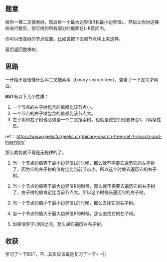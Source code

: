 ## 题意
   给你一棵二叉搜索树，然后给一个最大边界值R和最小边界值L，然后让你对这棵树进行裁剪，使它树的所有部分的值都在L-R区间内。
   
   你可以改变树的节点位置，比如说把下面的节点移上来这样。
   
   最后返回整棵树。
   
## 思路
   一开始不是很懂什么叫二叉搜索树（binary search tree），查看了一下定义才明白。
   
   **BST**有以下几个性质：
   1. 一个节点的左子树包含的值都比该节点小。
   2. 一个节点的右子树包含的值都比该节点大。
   3. 左子树和右子树也必须是一个二叉搜索树，也就是说它们也要符合1，2两条性质。
   
   ref： https://www.geeksforgeeks.org/binary-search-tree-set-1-search-and-insertion/
   
   那么裁剪就不再是无规律的了。
   
   1. 当一个节点的值等于最小边界值L的时候，那么就不需要去遍历它的左子树了，因为它的左子树的值肯定比当前节点小。所以这个时候去遍历它的右子树。
   
   2. 当一个节点的值等于最大边界值R的时候，那么就不需要去遍历它的右子树了，右子树的值肯定比当前节点大。所以这个时候去遍历它的左子树。
   
   3. 当一个节点的值小于最小边界值L的时候，那么去找它的右子树。
   
   4. 当一个节点的值大于最大边界值R的时候，那么去找它的左子树。
   
   5. 如果值界于L到R之间，那么递归遍历左右子树。
   
   
## 收获
   学习了一下BST，不...其实应该说是复习了一下= =||
   
   
